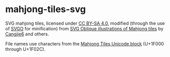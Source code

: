 # mahjong-tiles-svg


SVG mahjong tiles, licensed under [CC BY-SA 4.0],
modified (through the use of [SVGO] for minification)
from [SVG Oblique illustrations of Mahjong tiles]
by [Cangjie6] and others.

File names use characters from the [Mahjong Tiles Unicode block]
(U+1F000 through U+1F02C).


[CC BY-SA 4.0]: https://creativecommons.org/licenses/by-sa/4.0/
[SVGO]: https://github.com/svg/svgo
[SVG Oblique illustrations of Mahjong tiles]: https://commons.wikimedia.org/wiki/Category:SVG_Oblique_illustrations_of_Mahjong_tiles
[Cangjie6]: https://commons.wikimedia.org/wiki/User:Cangjie6
[Mahjong Tiles Unicode block]: https://en.wikipedia.org/wiki/Mahjong_Tiles_(Unicode_block)
